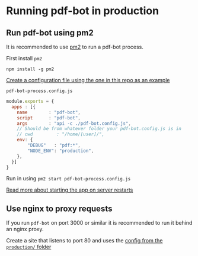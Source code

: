 # Running pdf-bot in production

## Run pdf-bot using pm2

It is recommended to use [pm2](https://github.com/Unitech/pm2) to run a pdf-bot process.

First install `pm2`

```
npm install -g pm2
```

[Create a configuration file using the one in this repo as an example](https://github.com/esbenp/pdf-bot/blob/master/production/pm2.config.js)

`pdf-bot-process.config.js`
```javascript
module.exports = {
  apps : [{
    name        : "pdf-bot",
    script      : "pdf-bot",
    args        : "api -c ./pdf-bot.config.js",
    // Should be from whatever folder your pdf-bot.config.js is in
    // cwd         : "/home/[user]/",
    env: {
        "DEBUG"   : "pdf:*",
        "NODE_ENV": "production",
    },
  }]
}
```

Run in using `pm2 start pdf-bot-process.config.js`

[Read more about starting the app on server restarts](http://pm2.keymetrics.io/docs/usage/startup/)

## Use nginx to proxy requests

If you run `pdf-bot` on port 3000 or similar it is recommended to run it behind an nginx proxy.

Create a site that listens to port 80 and uses the [config from the `production/` folder](https://github.com/esbenp/pdf-bot/blob/master/production/nginx.conf)
